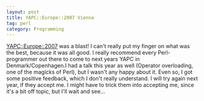 ```yaml
---
layout: post
title: YAPC::Europe::2007 Vienna
tag: perl
category: Programming
---
```


[YAPC::Europe::2007](http://vienna.yapceurope.org/ye2007) was a blast! I
can't really put my finger on what was the best, because it was all good.
I really recommend every Perl-programmer out there to come to next years
YAPC in Denmark/Copenhagen.I had a talk this year as well (Operator
overloading, one of the magicks of Perl), but I wasn't any happy about it.
Even so, I got some positive feedback, which I don't really understand.
I will try again next year, if they accept me. I might have to trick them
into accepting me, since it's a bit off topic, but I'll wait and see...
